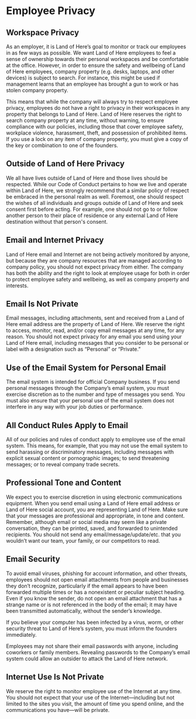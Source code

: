 # Employee Privacy

## Workspace Privacy

As an employer, it is Land of Here’s goal to monitor or track our employees in as few ways as possible. We want Land of Here employees to feel a sense of ownership towards their personal workspaces and be comfortable at the office. However, in order to ensure the safety and wellbeing of Land of Here employees, company property (e.g. desks, laptops, and other devices) is subject to search. For instance, this might be used if management learns that an employee has brought a gun to work or has stolen company property.

This means that while the company will always try to respect employee privacy, employees do not have a right to privacy in their workspaces in any property that belongs to Land of Here. Land of Here reserves the right to search company property at any time, without warning, to ensure compliance with our policies, including those that cover employee safety, workplace violence, harassment, theft, and possession of prohibited items. If you use a lock on any item of company property, you must give a copy of the key or combination to one of the founders.

## Outside of Land of Here Privacy

We all have lives outside of Land of Here and those lives should be respected. While our Code of Conduct pertains to how we live and operate within Land of Here, we strongly recommend that a similar policy of respect be embraced in the personal realm as well. Foremost, one should respect the wishes of all individuals and groups outside of Land of Here and seek consent first before acting. For example, one should not go to or follow another person to their place of residence or any external Land of Here destination without that person's consent. 

## Email and Internet Privacy

Land of Here email and Internet are not being actively monitored by anyone, but because they are company resources that are managed according to company policy, you should not expect privacy from either. The company has both the ability and the right to look at employee usage for both in order to protect employee safety and wellbeing, as well as company property and interests.

## Email Is Not Private

Email messages, including attachments, sent and received from a Land of Here email address are the property of Land of Here. We reserve the right to access, monitor, read, and/or copy email messages at any time, for any reason. You should not expect privacy for any email you send using your Land of Here email, including messages that you consider to be personal or label with a designation such as “Personal” or “Private.”

## Use of the Email System for Personal Email

The email system is intended for official Company business. If you send personal messages through the Company’s email system, you must exercise discretion as to the number and type of messages you send. You must also ensure that your personal use of the email system does not interfere in any way with your job duties or performance.

## All Conduct Rules Apply to Email

All of our policies and rules of conduct apply to employee use of the email system. This means, for example, that you may not use the email system to send harassing or discriminatory messages, including messages with explicit sexual content or pornographic images; to send threatening messages; or to reveal company trade secrets.

## Professional Tone and Content

We expect you to exercise discretion in using electronic communications equipment. When you send email using a Land of Here email address or Land of Here social account, you are representing Land of Here. Make sure that your messages are professional and appropriate, in tone and content. Remember, although email or social media may seem like a private conversation, they can be printed, saved, and forwarded to unintended recipients. You should not send any email/message/update/etc. that you wouldn’t want our team, your family, or our competitors to read.

## Email Security

To avoid email viruses, phishing for account information, and other threats, employees should not open email attachments from people and businesses they don’t recognize, particularly if the email appears to have been forwarded multiple times or has a nonexistent or peculiar subject heading. Even if you know the sender, do not open an email attachment that has a strange name or is not referenced in the body of the email; it may have been transmitted automatically, without the sender’s knowledge.

If you believe your computer has been infected by a virus, worm, or other security threat to Land of Here’s system, you must inform the founders immediately.

Employees may not share their email passwords with anyone, including coworkers or family members. Revealing passwords to the Company’s email system could allow an outsider to attack the Land of Here network.

## Internet Use Is Not Private

We reserve the right to monitor employee use of the Internet at any time. You should not expect that your use of the Internet—including but not limited to the sites you visit, the amount of time you spend online, and the communications you have—will be private.
